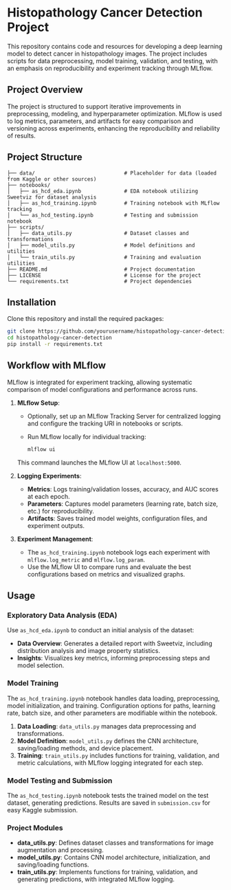 # Histopathology Cancer Detection Project

This repository contains code and resources for developing a deep learning model to detect cancer in histopathology images. The project includes scripts for data preprocessing, model training, validation, and testing, with an emphasis on reproducibility and experiment tracking through MLflow.

## Project Overview

The project is structured to support iterative improvements in preprocessing, modeling, and hyperparameter optimization. MLflow is used to log metrics, parameters, and artifacts for easy comparison and versioning across experiments, enhancing the reproducibility and reliability of results.

## Project Structure

```plaintext
├── data/                             # Placeholder for data (loaded from Kaggle or other sources)
├── notebooks/
│   ├── as_hcd_eda.ipynb              # EDA notebook utilizing Sweetviz for dataset analysis
│   ├── as_hcd_training.ipynb         # Training notebook with MLflow tracking
│   └── as_hcd_testing.ipynb          # Testing and submission notebook
├── scripts/
│   ├── data_utils.py                 # Dataset classes and transformations
│   ├── model_utils.py                # Model definitions and utilities
│   └── train_utils.py                # Training and evaluation utilities
├── README.md                         # Project documentation
├── LICENSE                           # License for the project
└── requirements.txt                  # Project dependencies
```

## Installation

Clone this repository and install the required packages:

```bash
git clone https://github.com/yourusername/histopathology-cancer-detection.git
cd histopathology-cancer-detection
pip install -r requirements.txt
```

## Workflow with MLflow

MLflow is integrated for experiment tracking, allowing systematic comparison of model configurations and performance across runs.

1. **MLflow Setup**:
   - Optionally, set up an MLflow Tracking Server for centralized logging and configure the tracking URI in notebooks or scripts.
   - Run MLflow locally for individual tracking:

     ```bash
     mlflow ui
     ```

   This command launches the MLflow UI at `localhost:5000`.

2. **Logging Experiments**:
   - **Metrics**: Logs training/validation losses, accuracy, and AUC scores at each epoch.
   - **Parameters**: Captures model parameters (learning rate, batch size, etc.) for reproducibility.
   - **Artifacts**: Saves trained model weights, configuration files, and experiment outputs.

3. **Experiment Management**:
   - The `as_hcd_training.ipynb` notebook logs each experiment with `mlflow.log_metric` and `mlflow.log_param`.
   - Use the MLflow UI to compare runs and evaluate the best configurations based on metrics and visualized graphs.

## Usage

### Exploratory Data Analysis (EDA)

Use `as_hcd_eda.ipynb` to conduct an initial analysis of the dataset:
   - **Data Overview**: Generates a detailed report with Sweetviz, including distribution analysis and image property statistics.
   - **Insights**: Visualizes key metrics, informing preprocessing steps and model selection.

### Model Training

The `as_hcd_training.ipynb` notebook handles data loading, preprocessing, model initialization, and training. Configuration options for paths, learning rate, batch size, and other parameters are modifiable within the notebook.

1. **Data Loading**: `data_utils.py` manages data preprocessing and transformations.
2. **Model Definition**: `model_utils.py` defines the CNN architecture, saving/loading methods, and device placement.
3. **Training**: `train_utils.py` includes functions for training, validation, and metric calculations, with MLflow logging integrated for each step.

### Model Testing and Submission

The `as_hcd_testing.ipynb` notebook tests the trained model on the test dataset, generating predictions. Results are saved in `submission.csv` for easy Kaggle submission.

### Project Modules

- **data_utils.py**: Defines dataset classes and transformations for image augmentation and processing.
- **model_utils.py**: Contains CNN model architecture, initialization, and saving/loading functions.
- **train_utils.py**: Implements functions for training, validation, and generating predictions, with integrated MLflow logging.